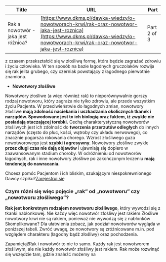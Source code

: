 | **Title**       | **URL**           | **Part**              |
|-----------------|-------------------|-----------------------|
| Rak a nowotwór - jaka jest różnica?         | [https://www.dkms.pl/dawka-wiedzy/o-nowotworach-krwi/rak-oraz-nowotwor-jaka-jest-roznica](https://www.dkms.pl/dawka-wiedzy/o-nowotworach-krwi/rak-oraz-nowotwor-jaka-jest-roznica)    | Part 2 of 3          |

z czasem przekształcić się w złośliwą formę, która będzie zagrażać zdrowiu i życiu człowieka. W ten sposób na bazie łagodnych gruczolaków rozwija się rak jelita grubego, czy czerniak powstający z łagodnego pierwotnie znamiona.


* **Nowotwory złośliwe**


Nowotwory złośliwe (a więc również rak) to nieporównywalnie gorszy rodzaj nowotworu, który zagraża nie tylko zdrowiu, ale przede wszystkim życiu Pacjenta. W przeciwieństwie do łagodnych zmian, nowotwory złośliwe **mają zdolność naciekania i uszkadzania okolicznych tkanek i narządów. Spowodowane jest to ich biologią oraz faktem, iż zwykle nie posiadają otaczającej torebki.** Cechą charakterystyczną nowotworów złośliwych jest ich zdolność do **tworzenia przerzutów odległych** do innych narządów (często do płuc, kości, wątroby czy układu nerwowego), co znacznie pogarsza rokowania chorego. Wzrost złośliwego guza nowotworowego jest **szybki i agresywny**. Nowotwory złośliwe zwykle **przez długi czas nie dają objawów** i ujawniają się dopiero w zaawansowanym stadium choroby. W odróżnieniu od nowotworów łagodnych, rak i inne nowotwory złośliwe po zakończonym leczeniu **mają tendencję do nawracania.**


Chcesz pomóc Pacjentom i ich bliskim, szukającym niespokrewnionego Dawcy szpiku?[Zarejestruj się](/zarejestruj-sie-teraz "Zarejestruj sie teraz")
### Czym różni się więc pojęcie „rak” od „nowotworu” czy „nowotworu złośliwego”?


**Rak jest konkretnym rodzajem nowotworu złośliwego**, który wywodzi się z tkanki nabłonkowej. Nie każdy więc nowotwór złośliwy jest rakiem Złośliwe nowotwory krwi nie są rakiem, ponieważ nie wywodzą się z nabłonków Skomplikowane? Dla ułatwienia zobacz, jak podział nowotworów wygląda w poniższej tabeli. Zwróć uwagę, że nowotwory są zróżnicowane m.in. pod względem charakteru (łagodny bądź złośliwy) oraz pochodzenia.



Zapamiętaj!Rak i nowotwór to nie to samo. Każdy rak jest nowotworem złośliwym, ale nie każdy nowotwór złośliwy jest rakiem. 
Rak może rozwinąć się wszędzie tam, gdzie znaleźć możemy na